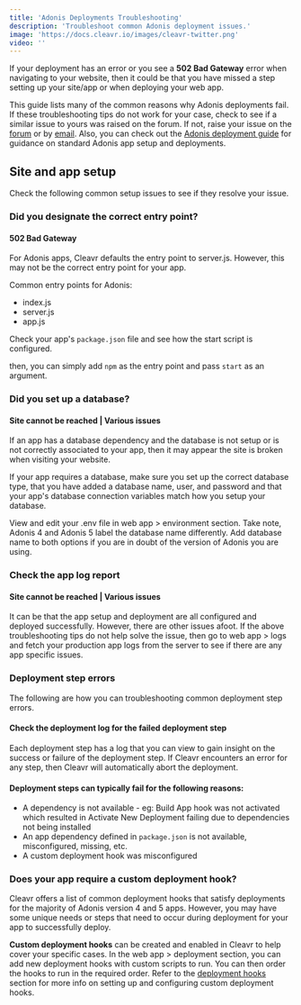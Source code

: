 ```yaml
---
title: 'Adonis Deployments Troubleshooting'
description: 'Troubleshoot common Adonis deployment issues.'
image: 'https://docs.cleavr.io/images/cleavr-twitter.png'
video: ''
---
```


If your deployment has an error or you see a **502 Bad Gateway** error when navigating to your website, then it could be 
that you have missed a step setting up your site/app or when deploying your web app. 

<base-info>
This guide lists many of the common reasons why Adonis deployments fail. If these troubleshooting tips do not work for 
your case, check to see if a similar issue to yours was raised on the forum. If not, raise your 
issue on the <a href="https://forum.cleavr.io/">forum</a> or by <a href="mailto:hello@cleavr.io">email</a>. Also, you can check out the
 <a href="/guides/adonis">Adonis deployment guide</a> for guidance on standard Adonis app setup and deployments. 
</base-info>

## Site and app setup
Check the following common setup issues to see if they resolve your issue. 

### Did you designate the correct entry point?
#### 502 Bad Gateway 

For Adonis apps, Cleavr defaults the entry point to server.js. However, this may not be the correct entry point for your app. 

Common entry points for Adonis:

- index.js
- server.js
- app.js

Check your app's `package.json` file and see how the start script is configured. 

then, you can simply add `npm` as the entry point and pass `start` as an argument. 

### Did you set up a database?
#### Site cannot be reached  | Various issues

If an app has a database dependency and the database is not setup or is not correctly associated to your app, then it may 
appear the site is broken when visiting your website. 

If your app requires a database, make sure you set up the correct database type, that you have added a database name, 
user, and password and that your app's database connection variables match how you setup your database. 

View and edit your .env file in web app > environment section. Take note, Adonis 4 and Adonis 5 label the database name 
differently. Add database name to both options if you are in doubt of the version of Adonis you are using.

### Check the app log report
#### Site cannot be reached  | Various issues

It can be that the app setup and deployment are all configured and deployed successfully. However, there are other issues afoot. 
If the above troubleshooting tips do not help solve the issue, then go to web app > logs and fetch your production app logs 
from the server to see if there are any app specific issues. 

### Deployment step errors
The following are how you can troubleshooting common deployment step errors. 

#### Check the deployment log for the failed deployment step
Each deployment step has a log that you can view to gain insight on the success or failure of the deployment step. If 
Cleavr encounters an error for any step, then Cleavr will automatically abort the deployment. 

#### Deployment steps can typically fail for the following reasons: 

- A dependency is not available - eg: Build App hook was not activated which resulted in Activate New Deployment failing due to dependencies not being installed
- An app dependency defined in `package.json` is not available, misconfigured, missing, etc. 
- A custom deployment hook was misconfigured

### Does your app require a custom deployment hook? 
Cleavr offers a list of common deployment hooks that satisfy deployments for the majority of Adonis version 4 and 5 apps. 
However, you may have some unique needs or steps that need to occur during deployment for your app to successfully deploy. 

**Custom deployment hooks** can be created and enabled in Cleavr to help cover your specific cases. In the web app > deployment 
section, you can add new deployment hooks with custom scripts to run. You can then order the hooks to run in the required order. 
Refer to the [deployment hooks](/deployment-hooks) section for more info on setting up and configuring custom deployment hooks. 
